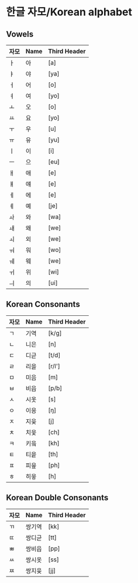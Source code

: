 # 한글 자모/Korean alphabet

## Vowels

자모 | Name | Third Header
-- | -- | --
ㅏ | 아  | [a]
ㅑ | 야  | [ya]
ㅓ | 어  | [o]
ㅕ | 여  | [yo]
ㅗ | 오  | [o]
ㅛ | 요  | [yo]
ㅜ | 우  | [u]
ㅠ | 유  | [yu]
ㅣ | 이  | [i]
ㅡ | 으  | [eu]
ㅐ | 애  | [e]
ㅒ | 얘  | [e]
ㅔ | 에  | [e]
ㅖ | 예  | [je]
ㅘ | 와  | [wa]
ㅙ | 왜  | [we]
ㅚ | 외  | [we]
ㅝ | 워  | [wo]
ㅞ | 웨  | [we]
ㅟ | 위  | [wi]
ㅢ | 의  | [ui]

## Korean Consonants

자모 | Name | Third Header
------------ | ------------- | ------------
ㄱ | 기역  | [k/g]
ㄴ | 니은  | [n]
ㄷ | 디귿  | [t/d]
ㄹ | 리을  | [r/l']
ㅁ | 미음  | [m]
ㅂ | 비읍  | [p/b]
ㅅ | 시옷  | [s]
ㅇ | 이응  | [ŋ]
ㅈ | 지읒  | [j]
ㅊ | 치읓  | [ch]
ㅋ | 키읔  | [kh]
ㅌ | 티읕  | [th]
ㅍ | 피읖  | [ph]
ㅎ | 히읗  | [h]

## Korean Double Consonants

자모 | Name | Third Header
------------ | ------------- | ------------
ㄲ | 쌍기역  | [kk]
ㄸ | 쌍디귿  | [tt]
ㅃ | 쌍비읍  | [pp]
ㅆ | 쌍시옷  | [ss]
ㅉ | 쌍지읒  | [jj]

